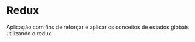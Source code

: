 # Redux

Aplicação com fins de reforçar e aplicar os conceitos de estados globais utilizando o redux.